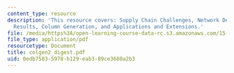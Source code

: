 ```yaml
---
content_type: resource
description: 'This resource covers: Supply Chain Challenges, Network Design, Computational
  Results, Column Generation, and Applications and Extensions.'
file: /media/https%3A/open-learning-course-data-rc.s3.amazonaws.com/15-094j-systems-optimization-models-and-computation-sma-5223-spring-2004/0edb75835978b129eab389ce3680a2b3_colgen2_digest.pdf
file_type: application/pdf
resourcetype: Document
title: colgen2_digest.pdf
uid: 0edb7583-5978-b129-eab3-89ce3680a2b3
---
```

